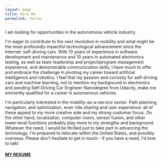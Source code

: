 ```yaml
---
layout: page
title: Hire Me
permalink: /hire/
---
```


I am looking for opportunities in the autonomous vehicle industry.

I'm eager to contribute to the next revolution in mobility and what might be the most profoundly impactful technological advancement since the Internet: self-driving cars. With 13 years of experience in software development and maintenance and 10 years in automated electronics testing, as well as team leadership and project/program management experience, and demonstrable communication skills, I have much to offer and embrace the challenge in pivoting my career toward artificial intelligence and robotics. I feel that my passion and curiosity for self-driving cars and machine learning, not to mention my background in electronics and pending Self-Driving Car Engineer Nanodegree from Udacity, make me eminently qualified for a career in autonomous vehicles.

I'm particularly interested in the mobility-as-a-service sector. Path planning, navigation, and optimization, even ride sharing and user experience: all of these appeal to my more creative side and my strong customer focus. On the other hand, localization, computer vision, sensor fusion, and other lower-level functions probably play more to my strengths and background. Whatever the need, I would be thrilled just to take part in advancing the technology. I'm prepared to relocate within the United States, and possibly overseas. Please don't hesitate to get in touch - if you have a need, I'd love to talk!

#### [MY RESUME](https://github.com/jeremy-shannon/jeremy-shannon.github.io/blob/master/Jeremy%20Shannon%20Resume.pdf?raw=true)

